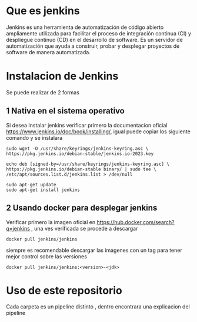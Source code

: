 # Que es jenkins 

Jenkins es una herramienta de automatización de código abierto ampliamente utilizada para facilitar el proceso de integración continua (CI) y despliegue continuo (CD) en el desarrollo de software. Es un servidor de automatización que ayuda a construir, probar y desplegar proyectos de software de manera automatizada.

# Instalacion de Jenkins

Se puede realizar de 2 formas 

## 1 Nativa en el sistema operativo

Si desea Instalar jenkins verificar primero la documentacion oficial https://www.jenkins.io/doc/book/installing/, igual puede copiar los siguiente comando y se instalara 

```
sudo wget -O /usr/share/keyrings/jenkins-keyring.asc \
https://pkg.jenkins.io/debian-stable/jenkins.io-2023.key
```

```
echo deb [signed-by=/usr/share/keyrings/jenkins-keyring.asc] \
https://pkg.jenkins.io/debian-stable binary/ | sudo tee \
/etc/apt/sources.list.d/jenkins.list > /dev/null
```

```
sudo apt-get update
sudo apt-get install jenkins
```

## 2 Usando docker para desplegar jenkins

Verificar primero la imagen oficial en https://hub.docker.com/search?q=jenkins , una ves verificada se procede a descargar
```
docker pull jenkins/jenkins 
```
siempre es recomendable descargar las imagenes con un tag para tener mejor control sobre las versiones 

`docker pull jenkins/jenkins:<version>-<jdk>`

# Uso de este repositorio

Cada carpeta es un pipeline distinto , dentro encontrara una explicacion del pipeline 
